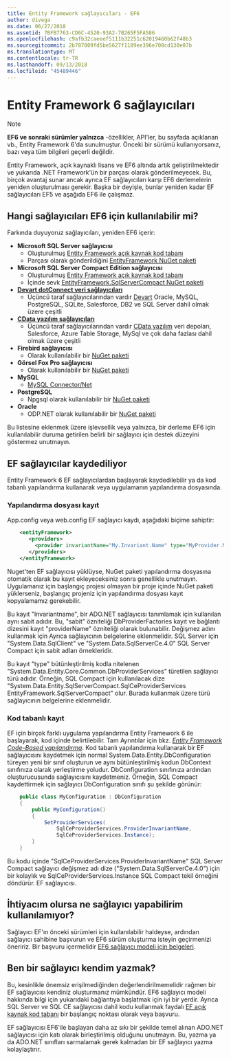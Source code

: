 ```yaml
---
title: Entity Framework sağlayıcıları - EF6
author: divega
ms.date: 06/27/2018
ms.assetid: 7BFB7763-CD6C-4520-93A2-7B265F5FA586
ms.openlocfilehash: c9afb32caeeef5111b32251c62019460b62f48b3
ms.sourcegitcommit: 2b787009fd5be5627f1189ee396e708cd130e07b
ms.translationtype: MT
ms.contentlocale: tr-TR
ms.lasthandoff: 09/13/2018
ms.locfileid: "45489446"
---
```

# <a name="entity-framework-6-providers"></a>Entity Framework 6 sağlayıcıları
> [!NOTE]
> **EF6 ve sonraki sürümler yalnızca** -özellikler, API'ler, bu sayfada açıklanan vb., Entity Framework 6'da sunulmuştur. Önceki bir sürümü kullanıyorsanız, bazı veya tüm bilgileri geçerli değildir.

Entity Framework, açık kaynaklı lisans ve EF6 altında artık geliştirilmektedir ve yukarıda .NET Framework'ün bir parçası olarak gönderilmeyecek. Bu, birçok avantaj sunar ancak ayrıca EF sağlayıcıları karşı EF6 derlemelerin yeniden oluşturulması gerekir. Başka bir deyişle, bunlar yeniden kadar EF sağlayıcıları EF5 ve aşağıda EF6 ile çalışmaz.

## <a name="which-providers-are-available-for-ef6"></a>Hangi sağlayıcıları EF6 için kullanılabilir mi?

Farkında duyuyoruz sağlayıcıları, yeniden EF6 içerir:

*   **Microsoft SQL Server sağlayıcısı**
    *   Oluşturulmuş [Entity Framework açık kaynak kod tabanı](http://github.com/aspnet/EntityFramework6)
    *   Parçası olarak gönderildiğini [EntityFramework NuGet paketi](http://nuget.org/packages/EntityFramework)
*   **Microsoft SQL Server Compact Edition sağlayıcısı**
    *   Oluşturulmuş [Entity Framework açık kaynak kod tabanı](http://github.com/aspnet/EntityFramework6)
    *   İçinde sevk [EntityFramework.SqlServerCompact NuGet paketi](http://nuget.org/packages/EntityFramework.SqlServerCompact)
*   [**Devart dotConnect veri sağlayıcıları**](http://www.devart.com/dotconnect/)
    *   Üçüncü taraf sağlayıcılarından vardır [Devart](http://www.devart.com/) Oracle, MySQL, PostgreSQL, SQLite, Salesforce, DB2 ve SQL Server dahil olmak üzere çeşitli
*   [**CData yazılım sağlayıcıları**](http://www.cdata.com/ado/)
    *   Üçüncü taraf sağlayıcılarından vardır [CData yazılım](http://www.cdata.com/ado/) veri depoları, Salesforce, Azure Table Storage, MySql ve çok daha fazlası dahil olmak üzere çeşitli
*   **Firebird sağlayıcısı**
    *   Olarak kullanılabilir bir [NuGet paketi](http://www.nuget.org/packages/FirebirdSql.Data.FirebirdClient/)
*   **Görsel Fox Pro sağlayıcısı**
    *   Olarak kullanılabilir bir [NuGet paketi](https://www.nuget.org/packages/VFPEntityFrameworkProvider2/)
*   **MySQL**
    *   [MySQL Connector/Net](http://dev.mysql.com/downloads/connector/net/)
*   **PostgreSQL**
    *   Npgsql olarak kullanılabilir bir [NuGet paketi](http://www.nuget.org/packages/Npgsql.EF6/)
*   **Oracle**
    *   ODP.NET olarak kullanılabilir bir [NuGet paketi](https://www.nuget.org/packages/Oracle.ManagedDataAccess.EntityFramework/)

Bu listesine eklenmek üzere işlevsellik veya yalnızca, bir derleme EF6 için kullanılabilir duruma getirilen belirli bir sağlayıcı için destek düzeyini göstermez unutmayın.

## <a name="registering-ef-providers"></a>EF sağlayıcılar kaydediliyor

Entity Framework 6 EF sağlayıcılardan başlayarak kaydedilebilir ya da kod tabanlı yapılandırma kullanarak veya uygulamanın yapılandırma dosyasında.

### <a name="config-file-registration"></a>Yapılandırma dosyası kayıt

App.config veya web.config EF sağlayıcı kaydı, aşağıdaki biçime sahiptir:


``` xml
    <entityFramework>
       <providers>
         <provider invariantName="My.Invariant.Name" type="MyProvider.MyProviderServices, MyAssembly" />
       </providers>
    </entityFramework>
```

Nuget'ten EF sağlayıcısı yüklüyse, NuGet paketi yapılandırma dosyasına otomatik olarak bu kayıt ekleyeceksiniz sonra genellikle unutmayın. Uygulamanız için başlangıç projesi olmayan bir proje içinde NuGet paketi yüklerseniz, başlangıç projeniz için yapılandırma dosyası kayıt kopyalamamız gerekebilir.

Bu kayıt "Invariantname", bir ADO.NET sağlayıcısı tanımlamak için kullanılan aynı sabit adıdır. Bu, "sabit" özniteliği DbProviderFactories kayıt ve bağlantı dizesini kayıt "providerName" özniteliği olarak bulunabilir. Değişmez adını kullanmak için Ayrıca sağlayıcının belgelerine eklenmelidir. SQL Server için "System.Data.SqlClient" ve "System.Data.SqlServerCe.4.0" SQL Server Compact için sabit adları örnekleridir.

Bu kayıt "type" bütünleştirilmiş kodla nitelenen "System.Data.Entity.Core.Common.DbProviderServices" türetilen sağlayıcı türü adıdır. Örneğin, SQL Compact için kullanılacak dize "System.Data.Entity.SqlServerCompact.SqlCeProviderServices EntityFramework.SqlServerCompact" olur. Burada kullanmak üzere türü sağlayıcının belgelerine eklenmelidir.

### <a name="code-based-registration"></a>Kod tabanlı kayıt

EF için birçok farklı uygulama yapılandırma Entity Framework 6 ile başlayarak, kod içinde belirtilebilir. Tam Ayrıntılar için bkz.  _[Entity Framework Code-Based yapılandırma](https://msdn.microsoft.com/en-us/data/jj680699)_. Kod tabanlı yapılandırma kullanarak bir EF sağlayıcısını kaydetmek için normal System.Data.Entity.DbConfiguration türeyen yeni bir sınıf oluşturun ve aynı bütünleştirilmiş kodun DbContext sınıfınıza olarak yerleştirme yoludur. DbConfiguration sınıfınıza ardından oluşturucusunda sağlayıcısını kaydetmeniz. Örneğin, SQL Compact kaydettirmek için sağlayıcı DbConfiguration sınıfı şu şekilde görünür:

``` csharp
    public class MyConfiguration : DbConfiguration
    {
        public MyConfiguration()
        {
            SetProviderServices(
                SqlCeProviderServices.ProviderInvariantName,
                SqlCeProviderServices.Instance);
        }
    }
```

Bu kodu içinde "SqlCeProviderServices.ProviderInvariantName" SQL Server Compact sağlayıcı değişmez adı dize ("System.Data.SqlServerCe.4.0") için bir kolaylık ve SqlCeProviderServices.Instance SQL Compact tekil örneğini döndürür. EF sağlayıcısı.

## <a name="what-if-the-provider-i-need-isnt-available"></a>İhtiyacım olursa ne sağlayıcı yapabilirim kullanılamıyor?

Sağlayıcı EF'ın önceki sürümleri için kullanılabilir haldeyse, ardından sağlayıcı sahibine başvurun ve EF6 sürüm oluşturma isteyin geçirmenizi öneririz. Bir başvuru içermelidir [EF6 sağlayıcı modeli için belgeleri](~/ef6/fundamentals/providers/provider-model.md).

## <a name="can-i-write-a-provider-myself"></a>Ben bir sağlayıcı kendim yazmak?

Bu, kesinlikle önemsiz erişilmediğinden değerlendirilmemelidir rağmen bir EF sağlayıcısı kendiniz oluşturmanız mümkündür. EF6 sağlayıcı modeli hakkında bilgi için yukarıdaki bağlantıya başlatmak için iyi bir yerdir. Ayrıca SQL Server ve SQL CE sağlayıcısı dahil kodu kullanmak faydalı [EF açık kaynak kod tabanı](https://github.com/aspnet/EntityFramework6) bir başlangıç noktası olarak veya başvuru.

EF sağlayıcısı EF6'ile başlayan daha az sıkı bir şekilde temel alınan ADO.NET sağlayıcısı için katı olarak birleştirilmiş olduğunu unutmayın. Bu, yazma ya da ADO.NET sınıfları sarmalamak gerek kalmadan bir EF sağlayıcı yazma kolaylaştırır.
